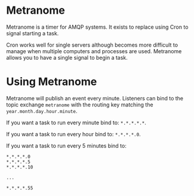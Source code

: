 Metranome
=========

Metranome is a timer for AMQP systems. It exists to replace using Cron to
signal starting a task.

Cron works well for single servers although becomes more difficult to manage
when multiple computers and processes are used. Metranome allows you to have a
single signal to begin a task.

Using Metranome
===============

Metranome will publish an event every minute. Listeners can bind to the topic
exchange `metranome` with the routing key matching the
`year.month.day.hour.minute`.

If you want a task to run every minute bind to: `*.*.*.*.*`.

If you want a task to run every hour bind to: `*.*.*.*.0`.

If you want a task to run every 5 minutes bind to:

```
*.*.*.*.0
*.*.*.*.5
*.*.*.*.10

...

*.*.*.*.55
```
